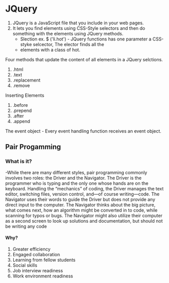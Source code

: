 # JQuery

1. JQuery is a JavaScript file that you include in your web pages.
1. It lets you find elements using CSS-Style selectors and then do something with the elements using JQuery methods.
    - Slection ex. $ ('li.hot') - JQuery functions has one parameter a CSS-styke selcector, The elector finds all the <li> elements with a class of hot.

Four methods that update the content of all elements in a JQuery selctions.
 1. .html
 1. .text
 1. .replacement
 1. .remove 

 Inserting Elements
 1. .before
 1. .prepend
 1. .after
 1. .append

 The event object - Every event handling function receives an event object.

## Pair Progamming

### What is it?
-While there are many different styles, pair programming commonly involves two roles: the Driver and the Navigator. The Driver is the programmer who is typing and the only one whose hands are on the keyboard. Handling the “mechanics” of coding, the Driver manages the text editor, switching files, version control, and—of course writing—code. The Navigator uses their words to guide the Driver but does not provide any direct input to the computer. The Navigator thinks about the big picture, what comes next, how an algorithm might be converted in to code, while scanning for typos or bugs. The Navigator might also utilize their computer as a second screen to look up solutions and documentation, but should not be writing any code

#### Why?
1. Greater efficiency
1. Engaged collaboration
1. Learning from fellow students
1. Social skills
1. Job interview readiness
1. Work environment readiness
